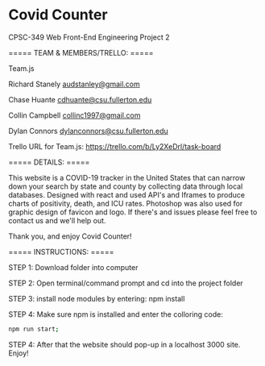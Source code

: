 # Covid Counter

CPSC-349 Web Front-End Engineering
Project 2


===== TEAM & MEMBERS/TRELLO: =====

Team.js

Richard Stanely
audstanley@gmail.com

Chase Huante
cdhuante@csu.fullerton.edu

Collin Campbell 
collinc1997@gmail.com

Dylan Connors 
dylanconnors@csu.fullerton.edu

Trello URL for Team.js:
https://trello.com/b/Ly2XeDrl/task-board

===== DETAILS: =====

This website is a COVID-19 tracker in the United States that can narrow down your search by state and county by collecting data through local databases.  Designed with react and used API's and Iframes to produce charts of positivity, death, and ICU rates. Photoshop was also used for graphic design of favicon and logo.  If there's and issues please feel free to contact us and we'll help out.  

Thank you, and enjoy Covid Counter!


===== INSTRUCTIONS: =====

STEP 1: Download folder into computer

STEP 2: Open terminal/command prompt and cd into the project folder

STEP 3: install node modules by entering: npm install

STEP 4: Make sure npm is installed and enter the colloring code:

```bash
npm run start;
```
STEP 4: After that the website should pop-up in a localhost 3000 site. Enjoy!
